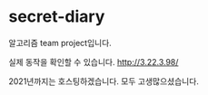 # secret-diary

알고리즘 team project입니다.

실제 동작을 확인할 수 있습니다.
http://3.22.3.98/

2021년까지는 호스팅하겠습니다.
모두 고생많으셨습니다.
